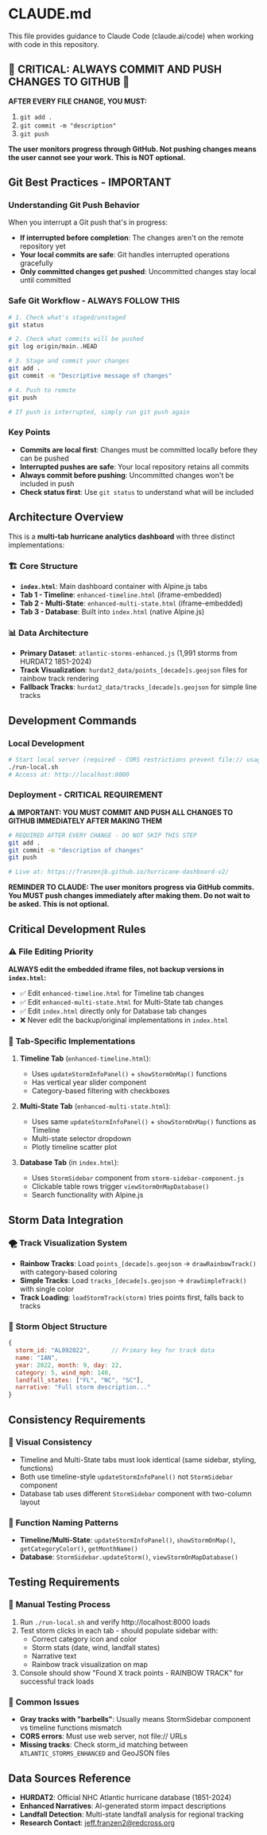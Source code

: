 # CLAUDE.md

This file provides guidance to Claude Code (claude.ai/code) when working with code in this repository.

## 🚨 CRITICAL: ALWAYS COMMIT AND PUSH CHANGES TO GITHUB 🚨
**AFTER EVERY FILE CHANGE, YOU MUST:**
1. `git add .`
2. `git commit -m "description"`  
3. `git push`

**The user monitors progress through GitHub. Not pushing changes means the user cannot see your work. This is NOT optional.**

## Git Best Practices - IMPORTANT

### Understanding Git Push Behavior
When you interrupt a Git push that's in progress:
- **If interrupted before completion**: The changes aren't on the remote repository yet
- **Your local commits are safe**: Git handles interrupted operations gracefully
- **Only committed changes get pushed**: Uncommitted changes stay local until committed

### Safe Git Workflow - ALWAYS FOLLOW THIS
```bash
# 1. Check what's staged/unstaged
git status

# 2. Check what commits will be pushed
git log origin/main..HEAD

# 3. Stage and commit your changes
git add .
git commit -m "Descriptive message of changes"

# 4. Push to remote
git push

# If push is interrupted, simply run git push again
```

### Key Points
- **Commits are local first**: Changes must be committed locally before they can be pushed
- **Interrupted pushes are safe**: Your local repository retains all commits
- **Always commit before pushing**: Uncommitted changes won't be included in push
- **Check status first**: Use `git status` to understand what will be included

## Architecture Overview

This is a **multi-tab hurricane analytics dashboard** with three distinct implementations:

### 🏗️ **Core Structure**
- **`index.html`**: Main dashboard container with Alpine.js tabs
- **Tab 1 - Timeline**: `enhanced-timeline.html` (iframe-embedded)  
- **Tab 2 - Multi-State**: `enhanced-multi-state.html` (iframe-embedded)
- **Tab 3 - Database**: Built into `index.html` (native Alpine.js)

### 📊 **Data Architecture**
- **Primary Dataset**: `atlantic-storms-enhanced.js` (1,991 storms from HURDAT2 1851-2024)
- **Track Visualization**: `hurdat2_data/points_[decade]s.geojson` files for rainbow track rendering
- **Fallback Tracks**: `hurdat2_data/tracks_[decade]s.geojson` for simple line tracks

## Development Commands

### Local Development
```bash
# Start local server (required - CORS restrictions prevent file:// usage)
./run-local.sh
# Access at: http://localhost:8000
```

### Deployment - CRITICAL REQUIREMENT
**⚠️ IMPORTANT: YOU MUST COMMIT AND PUSH ALL CHANGES TO GITHUB IMMEDIATELY AFTER MAKING THEM**

```bash
# REQUIRED AFTER EVERY CHANGE - DO NOT SKIP THIS STEP
git add .
git commit -m "description of changes"
git push

# Live at: https://franzenjb.github.io/hurricane-dashboard-v2/
```

**REMINDER TO CLAUDE: The user monitors progress via GitHub commits. You MUST push changes immediately after making them. Do not wait to be asked. This is not optional.**

## Critical Development Rules

### ⚠️ **File Editing Priority**
**ALWAYS edit the embedded iframe files, not backup versions in `index.html`:**
- ✅ Edit `enhanced-timeline.html` for Timeline tab changes
- ✅ Edit `enhanced-multi-state.html` for Multi-State tab changes  
- ✅ Edit `index.html` directly only for Database tab changes
- ❌ Never edit the backup/original implementations in `index.html`

### 🎯 **Tab-Specific Implementations**
1. **Timeline Tab** (`enhanced-timeline.html`):
   - Uses `updateStormInfoPanel()` + `showStormOnMap()` functions
   - Has vertical year slider component
   - Category-based filtering with checkboxes

2. **Multi-State Tab** (`enhanced-multi-state.html`):
   - Uses same `updateStormInfoPanel()` + `showStormOnMap()` functions as Timeline
   - Multi-state selector dropdown
   - Plotly timeline scatter plot

3. **Database Tab** (in `index.html`):
   - Uses `StormSidebar` component from `storm-sidebar-component.js`
   - Clickable table rows trigger `viewStormOnMapDatabase()`
   - Search functionality with Alpine.js

## Storm Data Integration

### 🌪️ **Track Visualization System**
- **Rainbow Tracks**: Load `points_[decade]s.geojson` → `drawRainbowTrack()` with category-based coloring
- **Simple Tracks**: Load `tracks_[decade]s.geojson` → `drawSimpleTrack()` with single color
- **Track Loading**: `loadStormTrack(storm)` tries points first, falls back to tracks

### 📍 **Storm Object Structure**
```javascript
{
  storm_id: "AL092022",      // Primary key for track data
  name: "IAN",
  year: 2022, month: 9, day: 22,
  category: 5, wind_mph: 140,
  landfall_states: ["FL", "NC", "SC"],
  narrative: "Full storm description..."
}
```

## Consistency Requirements

### 🎨 **Visual Consistency**
- Timeline and Multi-State tabs must look identical (same sidebar, styling, functions)
- Both use timeline-style `updateStormInfoPanel()` not `StormSidebar` component
- Database tab uses different `StormSidebar` component with two-column layout

### 🔧 **Function Naming Patterns**
- **Timeline/Multi-State**: `updateStormInfoPanel()`, `showStormOnMap()`, `getCategoryColor()`, `getMonthName()`
- **Database**: `StormSidebar.updateStorm()`, `viewStormOnMapDatabase()`

## Testing Requirements

### 🧪 **Manual Testing Process**
1. Run `./run-local.sh` and verify http://localhost:8000 loads
2. Test storm clicks in each tab - should populate sidebar with:
   - Correct category icon and color
   - Storm stats (date, wind, landfall states)
   - Narrative text
   - Rainbow track visualization on map
3. Console should show "Found X track points - RAINBOW TRACK" for successful track loads

### 🚨 **Common Issues**
- **Gray tracks with "barbells"**: Usually means StormSidebar component vs timeline functions mismatch
- **CORS errors**: Must use web server, not file:// URLs
- **Missing tracks**: Check storm_id matching between `ATLANTIC_STORMS_ENHANCED` and GeoJSON files

## Data Sources Reference

- **HURDAT2**: Official NHC Atlantic hurricane database (1851-2024)
- **Enhanced Narratives**: AI-generated storm impact descriptions
- **Landfall Detection**: Multi-state landfall analysis for regional tracking
- **Research Contact**: jeff.franzen2@redcross.org